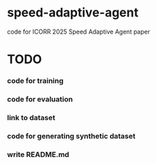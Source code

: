 # speed-adaptive-agent
code for ICORR 2025 Speed Adaptive Agent paper

# TODO
### code for training
### code for evaluation
### link to dataset
### code for generating synthetic dataset
### write README.md